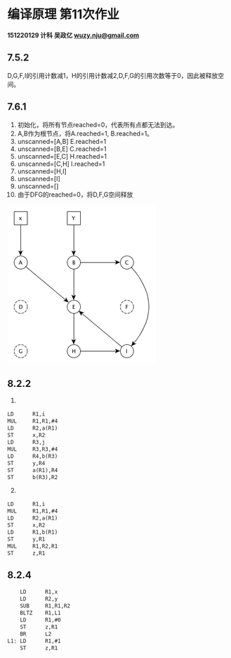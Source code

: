 # 编译原理 第11次作业

**151220129 计科 吴政亿 wuzy.nju@gmail.com**

## 7.5.2

D,G,F,I的引用计数减1，H的引用计数减2,D,F,G的引用次数等于0，因此被释放空间。

## 7.6.1

1. 初始化，将所有节点reached=0，代表所有点都无法到达。
2. A,B作为根节点，将A.reached=1, B.reached=1。  
3. unscanned=[A,B] E.reached=1
4. unscanned=[B,E] C.reached=1
5. unscanned=[E,C] H.reached=1
6. unscanned=[C,H] I.reached=1
7. unscanned=[H,I]
8. unscanned=[I]
9. unscanned=[]
10. 由于DFG的reached=0，将D,F,G空间释放

![ans](./7.5.2.gif)

## 8.2.2

1. 
```
LD      R1,i
MUL     R1,R1,#4
LD      R2,a(R1)
ST      x,R2
LD      R3,j
MUL     R3,R3,#4
LD      R4,b(R3)
ST      y,R4
ST      a(R1),R4
ST      b(R3),R2
```

2. 

```
LD      R1,i
MUL     R1,R1,#4
LD      R2,a(R1)
ST      x,R2
LD      R1,b(R1)
ST      y,R1
MUL     R1,R2,R1
ST      z,R1
```

## 8.2.4

```
    LD      R1,x
    LD      R2,y
    SUB     R1,R1,R2
    BLTZ    R1,L1
    LD      R1,#0
    ST      z,R1
    BR      L2
L1: LD      R1,#1
    ST      z,R1
```